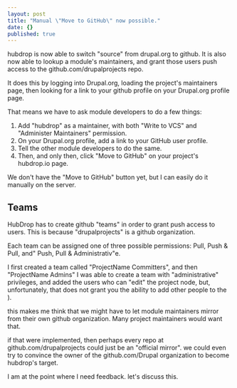 ```yaml
---
layout: post
title: "Manual \"Move to GitHub\" now possible."
date: {}
published: true
---
```


hubdrop is now able to switch "source" from drupal.org to github.  It is also now able to lookup a module's maintainers, and grant those users push access to the github.com/drupalprojects repo.  

It does this by logging into Drupal.org, loading the project's maintainers page, then looking for a link to your github profile on your Drupal.org profile page.  

That means we have to ask module developers to do a few things:

1. Add "hubdrop" as a maintainer, with both "Write to VCS" and "Administer Maintainers" permission.
2. On your Drupal.org profile, add a link to your GitHub user profile.
3. Tell the other module developers to do the same.
4. Then, and only then, click "Move to GitHub" on your project's hubdrop.io page.

We don't have the "Move to GitHub" button yet, but I can easily do it manually on the server.

## Teams
HubDrop has to create github "teams" in order to grant push access to users. This is because "drupalprojects" is a github organization.

Each team can be assigned one of three possible permissions: Pull, Push & Pull, and" Push, Pull & Administrativ"e.

I first created a team called "ProjectName Committers", and then "ProjectName Admins"
I was able to create a team with "administrative" privileges, and added the users who can "edit" the project node, but, unfortunately, that does not grant you the ability to add other people to the ).

this makes me think that we might have to let module maintainers mirror from their own github organization. Many project maintainers would want that.

if that were implemented, then perhaps every repo at github.com/drupalprojects could just be an "official mirror". we could even try to convince the owner of the github.com/Drupal organization to become hubdrop's target.

I am at the point where I need feedback. let's discuss this.